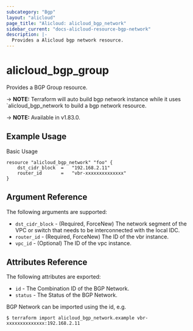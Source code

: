 ```yaml
---
subcategory: "Bgp"
layout: "alicloud"
page_title: "Alicloud: alicloud_bgp_network"
sidebar_current: "docs-alicloud-resource-bgp-network"
description: |-
  Provides a Alicloud bgp network resource.
---
```


# alicloud\_bgp_group

Provides a BGP Group resource.

-> **NOTE:** Terraform will auto build bgp network instance  while it uses `alicloud\_bgp_network to build a bgp network resource.

-> **NOTE:** Available in v1.83.0.

## Example Usage

Basic Usage

```
resource "alicloud_bgp_network" "foo" {
    dst_cidr_block  =   "192.168.2.11"
    router_id       =   "vbr-xxxxxxxxxxxxxx"
}
```
## Argument Reference

The following arguments are supported:

* `dst_cidr_block` - (Required, ForceNew) The network segment of the VPC or switch that needs to be interconnected with the local IDC.
* `router_id` - (Required, ForceNew) The ID of the vbr instance.
* `vpc_id` - (Optional) The ID of the vpc instance.

## Attributes Reference

The following attributes are exported:

* `id` - The Combination ID of the BGP Network.
* `status` - The Status of the BGP Network.

BGP Network can be imported using the id, e.g.

```
$ terraform import alicloud_bgp_network.example vbr-xxxxxxxxxxxxxx:192.168.2.11
```
